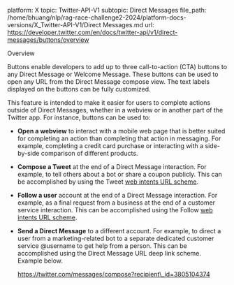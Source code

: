 platform: X
topic: Twitter-API-V1
subtopic: Direct Messages
file_path: /home/bhuang/nlp/rag-race-challenge2-2024/platform-docs-versions/X_Twitter-API-V1/Direct Messages.md
url: https://developer.twitter.com/en/docs/twitter-api/v1/direct-messages/buttons/overview

Overview

Buttons enable developers to add up to three call-to-action (CTA) buttons to any Direct Message or Welcome Message. These buttons can be used to open any URL from the Direct Message compose view. The text labels displayed on the buttons can be fully customized.

This feature is intended to make it easier for users to complete actions outside of Direct Messages, whether in a webview or in another part of the Twitter app. For instance, buttons can be used to:

* **Open a webview** to interact with a mobile web page that is better suited for completing an action than completing that action in messaging. For example, completing a credit card purchase or interacting with a side-by-side comparison of different products.
    
* **Compose a Tweet** at the end of a Direct Message interaction. For example, to tell others about a bot or share a coupon publicly. This can be accomplished by using the Tweet [web intents URL scheme](https://dev.twitter.com/web/intents).
    
* **Follow a user** account at the end of a Direct Message interaction. For example, as a final request from a business at the end of a customer service interaction. This can be accomplished using the Follow [web intents URL scheme](https://dev.twitter.com/web/intents).
    
* **Send a Direct Message** to a different account. For example, to direct a user from a marketing-related bot to a separate dedicated customer service @username to get help from a person. This can be accomplished using the Direct Message URL deep link scheme. Example below.
    
    https://twitter.com/messages/compose?recipient\_id=3805104374